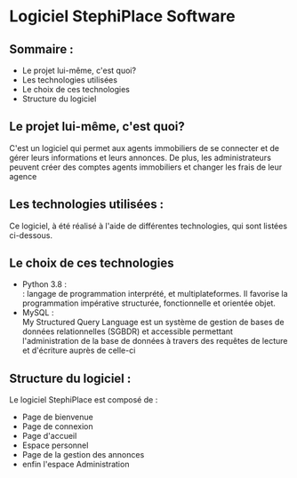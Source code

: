 # Logiciel StephiPlace Software


## Sommaire :

* Le projet lui-même, c'est quoi?
*  Les technologies utilisées
*  Le choix de ces technologies
*  Structure du logiciel


## Le projet lui-même, c'est quoi?

C'est un logiciel qui permet aux agents immobiliers de se connecter et de gérer leurs informations et leurs annonces. De plus, les administrateurs peuvent créer des comptes agents immobiliers et changer les frais de leur agence


## Les technologies utilisées :

Ce logiciel, à été réalisé à l'aide de différentes technologies, qui sont listées ci-dessous.


## Le choix de ces technologies

* Python  3.8 :  
    : langage de programmation interprété, et multiplateformes. Il favorise la programmation impérative structurée, fonctionnelle et orientée objet.
* MySQL :   
    My Structured Query Language est un système de gestion de bases de données relationnelles (SGBDR) et accessible permettant l'administration de la base de données à travers des requêtes de lecture et d'écriture auprès de celle-ci



## Structure du logiciel :
Le logiciel StephiPlace est composé de :

* Page de bienvenue
* Page de connexion
* Page d'accueil
* Espace personnel
* Page de la gestion des annonces
* enfin l'espace Administration